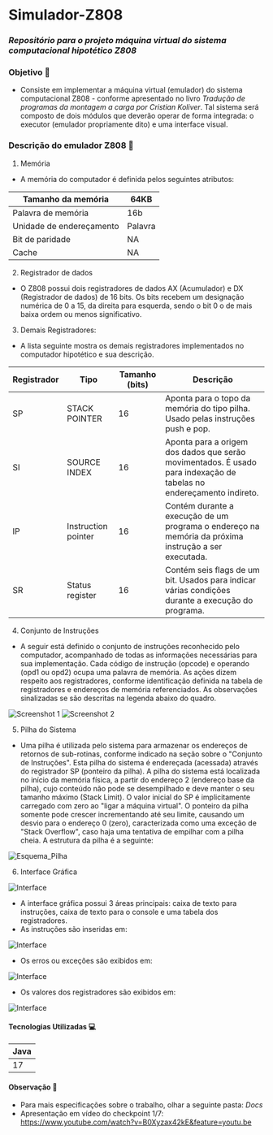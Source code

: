 # Simulador-Z808

### _Repositório para o projeto máquina virtual do sistema computacional hipotético Z808_

### Objetivo 🎯

* Consiste em implementar a máquina virtual (emulador) do sistema computacional Z808 - conforme apresentado no livro _Tradução de programas da montagem a
carga por Cristian Koliver_. Tal sistema será composto de dois módulos que deverão operar de forma integrada: o executor
(emulador propriamente dito) e uma interface visual. 

### Descrição do emulador Z808 📝

1. Memória
* A memória do computador é definida pelos seguintes atributos:

|  Tamanho da memória  | 64KB |
|----------------------|------|
| Palavra de memória | 16b |
| Unidade de endereçamento | Palavra |
| Bit de paridade | NA |
| Cache | NA |

2. Registrador de dados
* O Z808 possui dois registradores de dados AX (Acumulador) e DX (Registrador de dados) de 16 bits.
  Os bits recebem um designação numérica de 0 a 15, da direita para esquerda, sendo o bit 0 o de mais baixa ordem 
  ou menos significativo.

3. Demais Registradores:
* A lista seguinte mostra os demais registradores implementados no computador hipotético e sua
descrição.

|  Registrador  | Tipo | Tamanho (bits) | Descrição |
|---------------|------|----------------|-----------|
| SP | STACK POINTER | 16 | Aponta para o topo da memória do tipo pilha. Usado pelas instruções push e pop. |
| SI | SOURCE INDEX | 16 | Aponta para a origem dos dados que serão movimentados. É usado para indexação de tabelas no endereçamento indireto. |
| IP | Instruction pointer | 16 | Contém durante a execução de um programa o endereço na memória da próxima instrução a ser executada. |
| SR | Status register | 16 | Contém seis flags de um bit. Usados para indicar várias condições durante a execução do programa. |

4. Conjunto de Instruções
* A seguir está definido o conjunto de instruções reconhecido pelo computador, acompanhado de todas as 
  informações necessárias para sua implementação. Cada código de instrução (opcode) e operando (opd1 ou opd2) 
  ocupa uma palavra de memória. As ações dizem respeito aos registradores, conforme identificação definida na 
  tabela de registradores e endereços de memória referenciados. As observações sinalizadas se são descritas na 
  legenda abaixo do quadro.

![Screenshot 1](Docs/tabela_1.png)
![Screenshot 2](Docs/tabela_2.png)

5. Pilha do Sistema

* Uma pilha é utilizada pelo sistema para armazenar os endereços de retornos de sub-rotinas, conforme indicado na
  seção sobre o "Conjunto de Instruções". Esta pilha do sistema é endereçada (acessada) através do registrador SP 
  (ponteiro da pilha).
  A pilha do sistema está localizada no início da memória física, a partir do endereço 2 (endereço base da pilha),
  cujo conteúdo não pode se desempilhado e deve manter o seu tamanho máximo (Stack Limit). O valor inicial do SP é
  implicitamente carregado com zero ao "ligar a máquina virtual". O ponteiro da pilha somente pode crescer 
  incrementando até seu limite, causando um desvio para o endereço 0 (zero), caracterizada como uma exceção de 
  "Stack Overflow", caso haja uma tentativa de empilhar com a pilha cheia. A estrutura da pilha é a seguinte:

![Esquema_Pilha](Docs/tabela_3.png)

6. Interface Gráfica

![Interface](Docs/interface.png)

* A interface gráfica possui 3 áreas principais: caixa de texto para instruções, caixa de texto para o console e 
  uma tabela dos registradores.
* As instruções são inseridas em:

![Interface](Docs/instrucoes.png)

* Os erros ou exceções são exibidos em:

![Interface](Docs/console.png)

* Os valores dos registradores são exibidos em:

![Interface](Docs/registradores.png)

#### Tecnologias Utilizadas 💻

| Java |
|------|
|  17  |

#### Observação 🚩

* Para mais especificações sobre o trabalho, olhar a seguinte pasta: _Docs_
* Apresentação em vídeo do checkpoint 1/7: https://www.youtube.com/watch?v=B0Xyzax42kE&feature=youtu.be